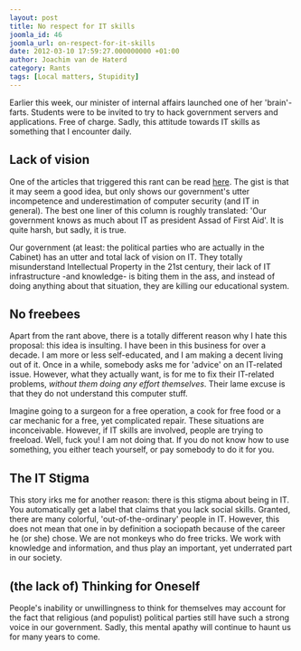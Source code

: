 ```yaml
---
layout: post
title: No respect for IT skills
joomla_id: 46
joomla_url: on-respect-for-it-skills
date: 2012-03-10 17:59:27.000000000 +01:00
author: Joachim van de Haterd
category: Rants
tags: [Local matters, Stupidity]
---
```

Earlier this week, our minister of internal affairs launched one of her 'brain'-farts. Students were to be invited to try to hack government servers and applications. Free of charge. Sadly, this attitude towards IT skills as something that I encounter daily.

## Lack of vision

One of the articles that triggered this rant can be read [here](http://www.nu.nl/column-zaterdag/2760146/beveiligings-carnaval.html). The gist is that it may seem a good idea, but only shows our government's utter incompetence and underestimation of computer security (and IT in general). The best one liner of this column is roughly translated: 'Our government knows as much about IT as president Assad of First Aid'. It is quite harsh, but sadly, it is true.

Our government (at least: the political parties who are actually in the Cabinet) has an utter and total lack of vision on IT. They totally misunderstand Intellectual Property in the 21st century, their lack of IT infrastructure -and knowledge- is biting them in the ass, and instead of doing anything about that situation, they are killing our educational system.

## No freebees

Apart from the rant above, there is a totally different reason why I hate this proposal: this idea is insulting. I have been in this business for over a decade. I am more or less self-educated, and I am making a decent living out of it. Once in a while, somebody asks me for 'advice' on an IT-related issue. However, what they actually want, is for me to fix their IT-related problems, *without them doing any effort themselves*. Their lame excuse is that they do not understand this computer stuff.

Imagine going to a surgeon for a free operation, a cook for free food or a car mechanic for a free, yet complicated repair. These situations are inconceivable. However, if IT skills are involved, people are trying to freeload. Well, fuck you! I am not doing that. If you do not know how to use something, you either teach yourself, or pay somebody to do it for you.

## The IT Stigma

This story irks me for another reason: there is this stigma about being in IT. You automatically get a label that claims that you lack social skills. Granted, there are many colorful, 'out-of-the-ordinary' people in IT. However, this does not mean that one in by definition a sociopath because of the career he (or she) chose. We are not monkeys who do free tricks. We work with knowledge and information, and thus play an important, yet underrated part in our society.

## (the lack of) Thinking for Oneself

People's inability or unwillingness to think for themselves may account for the fact that religious (and populist) political parties still have such a strong voice in our government. Sadly, this mental apathy will continue to haunt us for many years to come.
